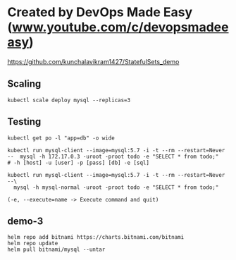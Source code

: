 # Created by DevOps Made Easy (www.youtube.com/c/devopsmadeeasy)
https://github.com/kunchalavikram1427/StatefulSets_demo

## Scaling
`kubectl scale deploy mysql --replicas=3`

## Testing
```
kubectl get po -l "app=db" -o wide

kubectl run mysql-client --image=mysql:5.7 -i -t --rm --restart=Never --  mysql -h 172.17.0.3 -uroot -proot todo -e "SELECT * from todo;"
# -h [host] -u [user] -p [pass] [db] -e [sql]

kubectl run mysql-client --image=mysql:5.7 -i -t --rm --restart=Never --\
  mysql -h mysql-normal -uroot -proot todo -e "SELECT * from todo;"

(-e, --execute=name -> Execute command and quit)
```

## demo-3
```
helm repo add bitnami https://charts.bitnami.com/bitnami
helm repo update
helm pull bitnami/mysql --untar
```